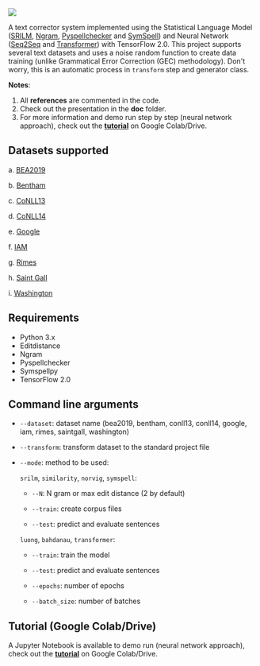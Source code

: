<img src="https://github.com/arthurflor23/text-correction/blob/master/doc/image/header.png?raw=true">

A text corrector system implemented using the Statistical Language Model ([SRILM](http://www.speech.sri.com/projects/srilm/), [Ngram](https://github.com/gpoulter/python-ngram), [Pyspellchecker](https://github.com/barrust/pyspellchecker) and [SymSpell](https://github.com/mammothb/symspellpy)) and Neural Network ([Seq2Seq](https://towardsdatascience.com/seq2seq-model-in-tensorflow-ec0c557e560f) and [Transformer](https://www.tensorflow.org/tutorials/text/transformer)) with TensorFlow 2.0. This project supports several text datasets and uses a noise random function to create data training (unlike Grammatical Error Correction (GEC) methodology). Don't worry, this is an automatic process in `transform` step and generator class.

**Notes**:
1. All **references** are commented in the code.
2. Check out the presentation in the **doc** folder.
3. For more information and demo run step by step (neural network approach), check out the **[tutorial](https://github.com/arthurflor23/text-correction/blob/master/src/tutorial.ipynb)** on Google Colab/Drive.

## Datasets supported

a. [BEA2019](https://www.cl.cam.ac.uk/research/nl/bea2019st/)

b. [Bentham](http://transcriptorium.eu/datasets/bentham-collection/)

c. [CoNLL13](https://www.comp.nus.edu.sg/~nlp/conll13st.html)

d. [CoNLL14](https://www.comp.nus.edu.sg/~nlp/conll14st.html)

e. [Google](https://ai.google/research/pubs/pub41880)

f. [IAM](http://www.fki.inf.unibe.ch/databases/iam-handwriting-database)

g. [Rimes](http://www.a2ialab.com/doku.php?id=rimes_database:start)

h. [Saint Gall](http://www.fki.inf.unibe.ch/databases/iam-historical-document-database/saint-gall-database)

i. [Washington](http://www.fki.inf.unibe.ch/databases/iam-historical-document-database/washington-database)

## Requirements

* Python 3.x
* Editdistance
* Ngram
* Pyspellchecker
* Symspellpy
* TensorFlow 2.0

## Command line arguments

* `--dataset`: dataset name (bea2019, bentham, conll13, conll14, google, iam, rimes, saintgall, washington)
* `--transform`: transform dataset to the standard project file
* `--mode`: method to be used:

  `srilm`, `similarity`, `norvig`, `symspell`:

    * `--N`: N gram or max edit distance (2 by default)

    * `--train`: create corpus files

    * `--test`: predict and evaluate sentences

  `luong`, `bahdanau`, `transformer`:

    * `--train`: train the model

    * `--test`: predict and evaluate sentences

    * `--epochs`: number of epochs

    * `--batch_size`: number of batches

## Tutorial (Google Colab/Drive)

A Jupyter Notebook is available to demo run (neural network approach), check out the **[tutorial](https://github.com/arthurflor23/text-correction/blob/master/src/tutorial.ipynb)** on Google Colab/Drive.